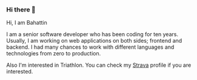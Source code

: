 ### Hi there 👋

Hi, I am Bahattin

I am a senior software developer who has been coding for ten years. Usually, I am working on web applications on both sides; frontend and backend. I had many chances to work with different languages and technologies from zero to production.

Also I'm interested in Triathlon. You can check my [Strava](https://www.strava.com/athletes/23780087) profile if you are interested.
